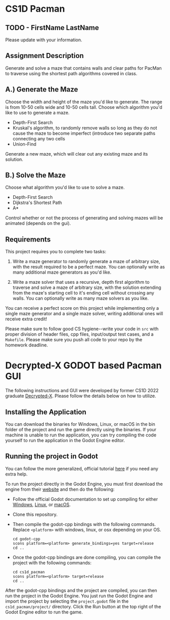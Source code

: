 # CS1D Pacman

## TODO - FirstName LastName

Please update with your information.

## Assignment Description

Generate and solve a maze that contains walls and clear paths for PacMan to traverse using the shortest path algorithms covered in class.

## A.) Generate the Maze

Choose the width and height of the maze you'd like to generate. The range is from 10-50 cells wide and 10-50 cells tall. Choose which algorithm you'd like to use to generate a maze.

 - Depth-First Search
 - Kruskal's algorithm, to randomly remove walls so long as they do not cause the maze to become imperfect (introduce two separate paths connecting any two cells
 - Union-Find

Generate a new maze, which will clear out any existing maze and its solution.

## B.) Solve the Maze

Choose what algorithm you'd like to use to solve a maze.

- Depth-First Search
- Dijkstra's Shortest Path
- A*

Control whether or not the process of generating and solving mazes will be animated (depends on the gui).

## Requirements

This project requires you to complete two tasks:

1. Write a maze generator to randomly generate a maze of arbitrary size, with the result required to be a perfect maze. You can optionally write as  many additional maze generators as you'd like.

2. Write a maze solver that uses a recursive, depth first algorithm to traverse and solve a maze of arbitrary size, with the solution extending from the maze's starting cell to it's ending cell without crossing any walls. You can optionally write as many maze solvers as you like.

You can receive a perfect score on this project while implementing only a single maze generator and a single maze solver, writing additional ones will receive extra credit!

Please make sure to follow good CS hygiene--write your code in `src` with proper division of header files, cpp files, input/output test cases, and a `Makefile`. Please make sure you push all code to your repo by the homework deadline.

# Decrypted-X GODOT based Pacman GUI
The following instructions and GUI were developed by former CS1D 2022 graduate [Decrypted-X](https://github.com/Decrypted-X/). Please follow the details below on how to utilize.

## Installing the Application

You can download the binaries for Windows, Linux, or macOS in the bin folder of the project and run the game directly
using the binaries. If your machine is unable to run the application, you can try compiling the code yourself to run the
application in the Godot Engine editor.

## Running the project in Godot

You can follow the more generalized, official tutorial
[here](https://docs.godotengine.org/en/stable/tutorials/scripting/gdnative/gdnative_cpp_example.html) if you need any
extra help.

To run the project directly in the Godot Engine, you must first download the engine from their
[website](https://godotengine.org/download) and then do the following:

* Follow the official Godot documentation to set up compiling for either
[Windows](https://docs.godotengine.org/en/stable/development/compiling/compiling_for_windows.html),
[Linux](https://docs.godotengine.org/en/stable/development/compiling/compiling_for_x11.html), or
[macOS](https://docs.godotengine.org/en/stable/development/compiling/compiling_for_osx.html).

* Clone this repository.

* Then compile the godot-cpp bindings with the following commands. Replace ```<platform>``` with windows, linux, or osx
depending on your OS.

    ```
    cd godot-cpp
    scons platform=<platform> generate_bindings=yes target=release
    cd ..
    ```

* Once the godot-cpp bindings are done compiling, you can compile the project with the following commands:

    ```
    cd cs1d_pacman
    scons platform=<platform> target=release
    cd ..
    ```

After the godot-cpp bindings and the project are compiled, you can then run the project in the Godot Engine. You just
run the Godot Engine and import the project by selecting the ```project.godot``` file in the ```cs1d_pacman/project/```
directory. Click the Run button at the top right of the Godot Engine editor to run the game.
